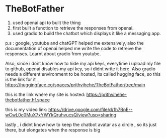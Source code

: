 # TheBotFather
1) used openai api to built the thing
2) first built a function to retrieve the responses from openai.
3) used gradio to build the chatbot which displays it like a messaging app.

p.s : google, youtube and chatGPT helped me extensively, also the documentation of openai helped me write the code to retreive the responses. Learnt about gradio from youtube. 

Also, since i dont know how to hide my api keys, everytime i upload my file to github, openai disables my api key, so i didnt write it here. Also gradio needs a different environment to be hosted, its called hugging face, so this is the link for it
https://huggingface.co/spaces/prithvihehe/TheBotFather/tree/main

this is the link where my site is hosted: https://prithvihehe-thebotfather.hf.space

this is my video link: https://drive.google.com/file/d/1h7BpE--wCwL0c0MuX7xYWYkQruhvucsQ/view?usp=sharing

lastly , i didnt know how to keep the chatbot avatar as a circle , so its just there, but elongates when the response is big
